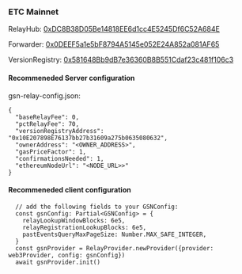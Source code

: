 ### ETC Mainnet

RelayHub: [0xDC8B38D05Be14818EE6d1cc4E5245Df6C52A684E](https://blockscout.com/etc/mainnet/address/0xDC8B38D05Be14818EE6d1cc4E5245Df6C52A684E)

Forwarder: [0x0DEEF5a1e5bF8794A5145e052E24A852a081AF65](https://blockscout.com/etc/mainnet/address/0x0DEEF5a1e5bF8794A5145e052E24A852a081AF65)

VersionRegistry: [0x581648Bb9dB7e36360B8B551Cdaf23c481f106c3](https://blockscout.com/etc/kotti/address/0x581648Bb9dB7e36360B8B551Cdaf23c481f106c3)

#### Recommeneded Server configuration
gsn-relay-config.json:
```
{
  "baseRelayFee": 0,
  "pctRelayFee": 70,
  "versionRegistryAddress": "0x10E207898E76137bb27b31609a275b0635080632",
  "ownerAddress": "<OWNER_ADDRESS>",
  "gasPriceFactor": 1,
  "confirmationsNeeded": 1,
  "ethereumNodeUrl": "<NODE_URL>>"
}
```
#### Recommeneded client configuration
```
  // add the following fields to your GSNConfig:
  const gsnConfig: Partial<GSNConfig> = {
    relayLookupWindowBlocks: 6e5,
    relayRegistrationLookupBlocks: 6e5,
    pastEventsQueryMaxPageSize: Number.MAX_SAFE_INTEGER,
  }
  const gsnProvider = RelayProvider.newProvider({provider: web3Provider, config: gsnConfig})
  await gsnProvider.init()
```
